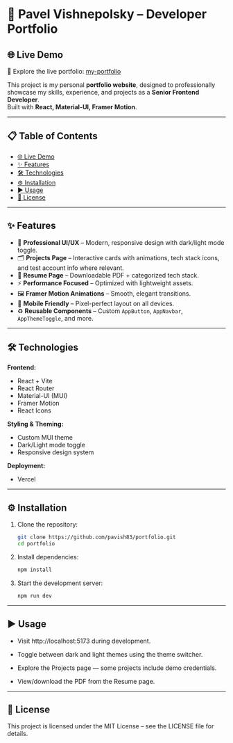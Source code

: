 # 🌟 Pavel Vishnepolsky – Developer Portfolio

## 🌐 Live Demo

🚀 Explore the live portfolio: [my-portfolio](https://portfolio-pv.vercel.app/)

This project is my personal **portfolio website**, designed to professionally showcase my skills, experience, and projects as a **Senior Frontend Developer**.  
Built with **React, Material-UI, Framer Motion**.

---

## 📋 Table of Contents

- [🌐 Live Demo](#-live-demo)
- [✨ Features](#-features)
- [🛠️ Technologies](#️-technologies)
- [⚙️ Installation](#️-installation)
- [▶️ Usage](#️-usage)
- [📜 License](#-license)

---

## ✨ Features

- 🎨 **Professional UI/UX** – Modern, responsive design with dark/light mode toggle.
- 🗂️ **Projects Page** – Interactive cards with animations, tech stack icons, and test account info where relevant.
- 📄 **Resume Page** – Downloadable PDF + categorized tech stack.
- ⚡ **Performance Focused** – Optimized with lightweight assets.
- 🖼️ **Framer Motion Animations** – Smooth, elegant transitions.
- 📱 **Mobile Friendly** – Pixel-perfect layout on all devices.
- ♻️ **Reusable Components** – Custom `AppButton`, `AppNavbar`, `AppThemeToggle`, and more.

---

## 🛠️ Technologies

**Frontend:**

- React + Vite
- React Router
- Material-UI (MUI)
- Framer Motion
- React Icons

**Styling & Theming:**

- Custom MUI theme
- Dark/Light mode toggle
- Responsive design system

**Deployment:**

- Vercel

---

## ⚙️ Installation

1. Clone the repository:

   ```bash
   git clone https://github.com/pavish83/portfolio.git
   cd portfolio
   ```

2. Install dependencies:

   ```bash
   npm install
   ```

3. Start the development server:
   ```bash
   npm run dev
   ```

---

## ▶️ Usage

- Visit http://localhost:5173 during development.

- Toggle between dark and light themes using the theme switcher.

- Explore the Projects page — some projects include demo credentials.

- View/download the PDF from the Resume page.

---

## 📜 License

This project is licensed under the MIT License – see the LICENSE file for details.